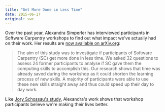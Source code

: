 ```yaml
---
title: "Get More Done in Less Time"
date: 2015-06-17
original: swc
---
```

<p>
  Over the past year,
  Alexandra Simperler has interviewed participants in Software Carpentry workshops
  to find out what impact we've actually had on their work.
  Her results are
  <a href="http://arxiv.org/abs/1506.02575">now available on arXiv.org</a>:
</p>
<blockquote>
  <p>
     The aim of this study was to investigate if participants of
     Software Carpentry (SC) get more done in less time. We asked 32
     questions to assess 24 former participants to analyse if SC gave
     them the computing skills to accomplish this. Our research shows
     that time was already saved during the workshop as it could
     shorten the learning process of new skills. A majority of
     participants were able to use these new skills straight away and
     thus could speed up their day to day work.
  </p>
</blockquote>
<p>
  Like <a href="http://arxiv.org/abs/1407.6220">Jory Schossau's study</a>,
  Alexandra's work shows that workshop participants believe we're making their lives better.
</p>
